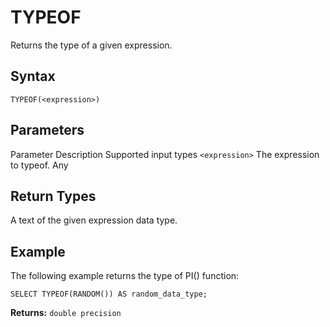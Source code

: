 # [](#typeof)TYPEOF

Returns the type of a given expression.

## [](#syntax)Syntax

```
TYPEOF(<expression>)
```

## [](#parameters)Parameters

Parameter Description Supported input types `<expression>` The expression to typeof. Any

## [](#return-types)Return Types

A text of the given expression data type.

## [](#example)Example

The following example returns the type of PI() function:

```
SELECT TYPEOF(RANDOM()) AS random_data_type;
```

**Returns:** `double precision`